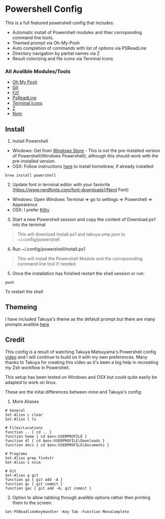 # Powershell Config

This is a full featured powershell config that includes:

- Automatic install of Powershell modules and thier corroponding command line tools.
- Themed prompt via Oh-My-Posh
- Auto completion of commands with list of options via PSReadLine
- Directory navigation by partial names via Z
- Result colorizing and file icons via Terminal Icons

### All Avalible Modules/Tools
- [Oh My Posh](https://ohmyposh.dev/docs/)
- [Git](https://github.com/dahlbyk/posh-git) 
- [Fzf](https://github.com/kelleyma49/PSFzf)
- [PsReadLine](https://docs.microsoft.com/en-us/powershell/module/psreadline/?view=powershell-7.2)
- [Terminal Icons](https://github.com/devblackops/Terminal-Icons)
- [Z](https://www.powershellgallery.com/packages/z/1.1.13)
- [Nvm](https://github.com/aaronpowell/ps-nvm)


## Install

1. Install Powershell 
- Windows: Get from [Windows Store](https://www.microsoft.com/en-us/p/powershell/9mz1snwt0n5d?activetab=pivot:overviewtab) - This is not the pre-installed version of Powershell(Windows Powershell), although this should work with the pre-installed version.
- OSX: Follow instructions [here](https://docs.microsoft.com/en-us/powershell/scripting/install/installing-powershell-on-macos?view=powershell-7.2) to install homebrew, if already installed: 
```
brew install powershell
```

2. Update font in terminal editor with your faviorite [https://www.nerdfonts.com/font-downloads](Nerd Font)
- Windows: Open Windows Terminal => go to settings => Powershell => Appearence 
- OSX: I prefer [Kitty](https://sw.kovidgoyal.net/kitty/conf/)

3. Start a new Powershell session and copy the content of Download.ps1 into the terminal 
> This will download Install.ps1 and takuya.omp.json to ~/.config/powershell

4. Run ~/.config/powershell/Install.ps1

> This will install the Powershell Module and the corropsonding command line tool if needed.

5. Once the installation has finished restart the shell session or run: 
```
pwsh
```
To restart the shell

## Themeing

I have included Takuya's theme as the defalult prompt but there are many prompts avalible [here](https://ohmyposh.dev/docs/themes)

## Credit

This config is a result of watching Takuya Matsuyama's Powershell config [video](https://www.youtube.com/watch?v=5-aK2_WwrmM) and I will continue to build on it with my own preferences. Many thanks to Takuya for creating this video as it's been a big help in recreating my Zsh workflow in Powershell.

This setup has been tested on Windows and OSX but could quite easily be adapted to work on linux.

These are the inital differences between mine and Takuya's config:

1. More Aliases

```
# General
Set-Alias c clear
Set-Alias l ls

# Files/Locations
function .. { cd .. }
function home { cd $env:USERPROFILE }
function dl { cd $env:USERPROFILE\Downloads }
function docs { cd $env:USERPROFILE\Documents }

# Programs
Set-Alias grep findstr
Set-Alias v nvim

# Git
Set-Alias g git
function ga { git add -A }
function gc { git commit }
function gac { git add -A; git commit }

```

2. Option to allow tabbing through avalible options rather then printing them to the screen:
```
Set-PSReadlineKeyHandler -Key Tab -Function MenuComplete
```
